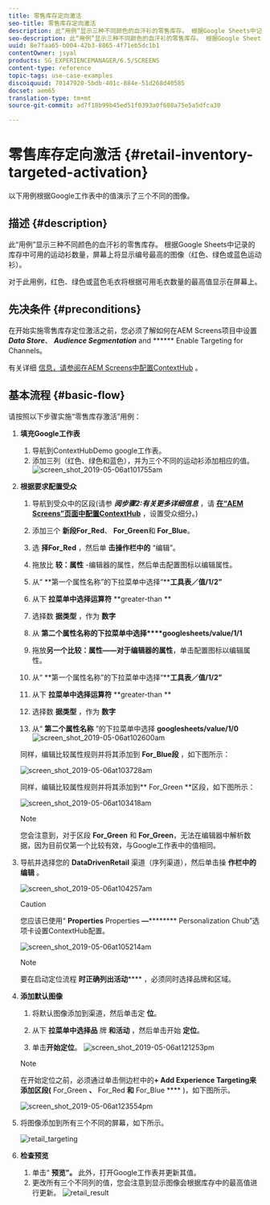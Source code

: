 ```yaml
---
title: 零售库存定向激活
seo-title: 零售库存定向激活
description: 此“用例”显示三种不同颜色的血汗衫的零售库存。 根据Google Sheets中记录的库存中可用的运动衫数量，屏幕上将显示编号最高的图像（红色、绿色或蓝色运动衫）。
seo-description: 此“用例”显示三种不同颜色的血汗衫的零售库存。 根据Google Sheets中记录的库存中可用的运动衫数量，屏幕上将显示编号最高的图像（红色、绿色或蓝色运动衫）。
uuid: 8e7faa65-b004-42b3-8865-4f71eb5dc1b1
contentOwner: jsyal
products: SG_EXPERIENCEMANAGER/6.5/SCREENS
content-type: reference
topic-tags: use-case-examples
discoiquuid: 70147920-5bdb-401c-884e-51d268d40585
docset: aem65
translation-type: tm+mt
source-git-commit: ad7f18b99b45ed51f0393a0f608a75e5a5dfca30

---
```



# 零售库存定向激活 {#retail-inventory-targeted-activation}

以下用例根据Google工作表中的值演示了三个不同的图像。

## 描述 {#description}

此“用例”显示三种不同颜色的血汗衫的零售库存。 根据Google Sheets中记录的库存中可用的运动衫数量，屏幕上将显示编号最高的图像（红色、绿色或蓝色运动衫）。

对于此用例，红色、绿色或蓝色毛衣将根据可用毛衣数量的最高值显示在屏幕上。

## 先决条件 {#preconditions}

在开始实施零售库存定位激活之前，您必须了解如何在AEM Screens项目中设置 ***Data Store***、 ***Audience Segmentation*** and ****** Enable Targeting for Channels。

有关详细 [信息，请参阅在AEM Screens中配置ContextHub](configuring-context-hub.md) 。

## 基本流程 {#basic-flow}

请按照以下步骤实施“零售库存激活”用例：

1. **填充Google工作表**

   1. 导航到ContextHubDemo google工作表。
   1. 添加三列（红色、绿色和蓝色），并为三个不同的运动衫添加相应的值。
   ![screen_shot_2019-05-06at101755am](assets/screen_shot_2019-05-06at101755am.png)

1. **根据要求配置受众**

   1. 导航到受众中的区段(请参 ***阅步骤2:有关更多详细信息*** ，请 **[在“AEM Screens”页面中配置ContextHub](configuring-context-hub.md)** ，设置受众细分。)

   1. 添加三个 **新段For_Red**、 **For_Green**&#x200B;和 **For_Blue**。

   1. 选 **择For_Red** ，然后单 **击操作栏中的** “编辑”。

   1. 拖放比 **较：属性** -编辑器的属性，然后单击配置图标以编辑属性。
   1. 从“ **第一个属性名称”的下拉菜单中选择“****工具表／值/1/2”**

   1. 从下 **拉菜单中选择运算符** **greater-than **

   1. 选择数 **据类型** ，作为 **数字**

   1. 从 **第二个属性名称的下拉菜单中选择****googlesheets/value/1/1**

   1. 拖放**另一个比较：属性——对于编辑器的属性**，单击配置图标以编辑属性。
   1. 从“ **第一个属性名称”的下拉菜单中选择“****工具表／值/1/2”**

   1. 从下 **拉菜单中选择运算符** **greater-than **

   1. 选择数 **据类型** ，作为 **数字**

   1. 从“ **第二个属性名称** ”的下拉菜单中选择 **googlesheets/value/1/0**
   ![screen_shot_2019-05-06at102600am](assets/screen_shot_2019-05-06at102600am.png)

   同样，编辑比较属性规则并将其添加到 **For_Blue段** ，如下图所示：

   ![screen_shot_2019-05-06at103728am](assets/screen_shot_2019-05-06at103728am.png)

   同样，编辑比较属性规则并将其添加到** For_Green **区段，如下图所示：

   ![screen_shot_2019-05-06at103418am](assets/screen_shot_2019-05-06at103418am.png)

   >[!NOTE]
   >
   >您会注意到，对于区段 **For_Green** 和 **For_Green**，无法在编辑器中解析数据，因为目前仅第一个比较有效，与Google工作表中的值相同。

1. 导航并选择您的 **DataDrivenRetail** 渠道（序列渠道），然后单击操 **作栏中的编辑** 。

   ![screen_shot_2019-05-06at104257am](assets/screen_shot_2019-05-06at104257am.png)

   >[!CAUTION]
   >
   >您应该已使用“ **Properties** Properties **—********** Personalization Chub”选项卡设置ContextHub配置。

   ![screen_shot_2019-05-06at105214am](assets/screen_shot_2019-05-06at105214am.png)

   >[!NOTE]
   要在启动定位流程 **时正确列出活动****** ，必须同时选择品牌和区域。

1. **添加默认图像**

   1. 将默认图像添加到渠道，然后单击定 **位**。
   1. 从下 **拉菜单中选择品** 牌 **和活动** ，然后单击开始 **定位**。

   1. 单击&#x200B;**开始定位**。
   ![screen_shot_2019-05-06at121253pm](assets/screen_shot_2019-05-06at121253pm.png)

   >[!NOTE]
   在开始定位之前，必须通过单击侧边栏中的&#x200B;**+ Add Experience Targeting来添加区段(** For_Green **、** For_Red **和** For_Blue **** )，如下图所示。

   ![screen_shot_2019-05-06at123554pm](assets/screen_shot_2019-05-06at123554pm.png)

1. 将图像添加到所有三个不同的屏幕，如下所示。

   ![retail_targeting](assets/retail_targeting.gif)

1. **检查预览**

   1. 单击“ **预览”。** 此外，打开Google工作表并更新其值。
   1. 更改所有三个不同列的值，您会注意到显示图像会根据库存中的最高值进行更新。
   ![retail_result](assets/retail_result.gif)

